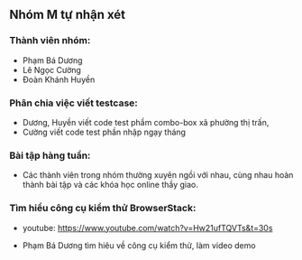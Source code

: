 ## Nhóm M tự nhận xét

### Thành viên nhóm:
* Phạm Bá Dương
* Lê Ngọc  Cường
* Đoàn Khánh  Huyền

### Phân chia việc viết testcase:

* Dương, Huyền viết code test phầm combo-box xã phường thị trấn,
* Cường viết code test phần nhập ngạy tháng 

### Bài tập hàng tuần:

* Các thành viên trong nhóm thường xuyên ngồi với nhau, cùng nhau hoàn thành bài tập và các khóa học online thầy giao.

### Tìm hiểu công cụ kiểm thử BrowserStack:

* youtube: https://www.youtube.com/watch?v=Hw21ufTQVTs&t=30s

* Phạm Bá Dương tìm hiêu về công cụ kiểm thử, làm video demo


